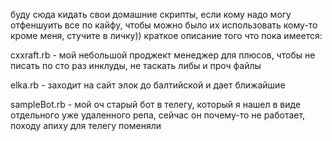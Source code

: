 буду сюда кидать свои домашние скрипты, 
если кому надо могу отфеншуить все по кайфу, чтобы можно было их использовать кому-то кроме меня, стучите в личку))
краткое описание того что пока имеется:

cxxraft.rb - мой небольшой проджект менеджер для плюсов, чтобы не писать по сто раз инклуды, не таскать либы и проч файлы

elka.rb - заходит на сайт элок до балтийской и дает ближайшие

sampleBot.rb - мой оч старый бот в телегу, который я нашел в виде отдельного уже удаленного репа, сейчас он почему-то не работает, походу апиху для телегу поменяли
